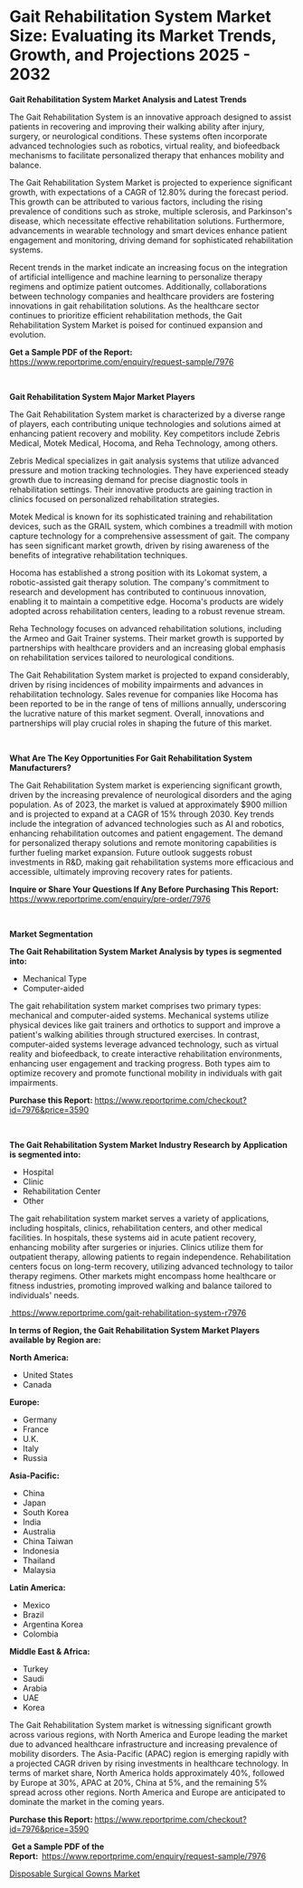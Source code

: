 <p><h1>Gait Rehabilitation System Market Size: Evaluating its Market Trends, Growth, and Projections 2025 - 2032</h1></p><p><strong>Gait Rehabilitation System Market Analysis and Latest Trends</strong></p>
<p><p>The Gait Rehabilitation System is an innovative approach designed to assist patients in recovering and improving their walking ability after injury, surgery, or neurological conditions. These systems often incorporate advanced technologies such as robotics, virtual reality, and biofeedback mechanisms to facilitate personalized therapy that enhances mobility and balance.</p><p>The Gait Rehabilitation System Market is projected to experience significant growth, with expectations of a CAGR of 12.80% during the forecast period. This growth can be attributed to various factors, including the rising prevalence of conditions such as stroke, multiple sclerosis, and Parkinson's disease, which necessitate effective rehabilitation solutions. Furthermore, advancements in wearable technology and smart devices enhance patient engagement and monitoring, driving demand for sophisticated rehabilitation systems.</p><p>Recent trends in the market indicate an increasing focus on the integration of artificial intelligence and machine learning to personalize therapy regimens and optimize patient outcomes. Additionally, collaborations between technology companies and healthcare providers are fostering innovations in gait rehabilitation solutions. As the healthcare sector continues to prioritize efficient rehabilitation methods, the Gait Rehabilitation System Market is poised for continued expansion and evolution.</p></p>
<p><strong>Get a Sample PDF of the Report:&nbsp;</strong> <a href="https://www.reportprime.com/enquiry/request-sample/7976?utm_campaign=2942&utm_medium=2&utm_source=Github&utm_content=ia&utm_term=19032025&utm_id=gait-rehabilitation-system">https://www.reportprime.com/enquiry/request-sample/7976</a></p>
<p>&nbsp;</p>
<p><strong>Gait Rehabilitation System Major Market Players</strong></p>
<p><p>The Gait Rehabilitation System market is characterized by a diverse range of players, each contributing unique technologies and solutions aimed at enhancing patient recovery and mobility. Key competitors include Zebris Medical, Motek Medical, Hocoma, and Reha Technology, among others.</p><p>Zebris Medical specializes in gait analysis systems that utilize advanced pressure and motion tracking technologies. They have experienced steady growth due to increasing demand for precise diagnostic tools in rehabilitation settings. Their innovative products are gaining traction in clinics focused on personalized rehabilitation strategies.</p><p>Motek Medical is known for its sophisticated training and rehabilitation devices, such as the GRAIL system, which combines a treadmill with motion capture technology for a comprehensive assessment of gait. The company has seen significant market growth, driven by rising awareness of the benefits of integrative rehabilitation techniques.</p><p>Hocoma has established a strong position with its Lokomat system, a robotic-assisted gait therapy solution. The company's commitment to research and development has contributed to continuous innovation, enabling it to maintain a competitive edge. Hocoma's products are widely adopted across rehabilitation centers, leading to a robust revenue stream.</p><p>Reha Technology focuses on advanced rehabilitation solutions, including the Armeo and Gait Trainer systems. Their market growth is supported by partnerships with healthcare providers and an increasing global emphasis on rehabilitation services tailored to neurological conditions.</p><p>The Gait Rehabilitation System market is projected to expand considerably, driven by rising incidences of mobility impairments and advances in rehabilitation technology. Sales revenue for companies like Hocoma has been reported to be in the range of tens of millions annually, underscoring the lucrative nature of this market segment. Overall, innovations and partnerships will play crucial roles in shaping the future of this market.</p></p>
<p>&nbsp;</p>
<p><strong>What Are The Key Opportunities For Gait Rehabilitation System Manufacturers?</strong></p>
<p><p>The Gait Rehabilitation System market is experiencing significant growth, driven by the increasing prevalence of neurological disorders and the aging population. As of 2023, the market is valued at approximately $900 million and is projected to expand at a CAGR of 15% through 2030. Key trends include the integration of advanced technologies such as AI and robotics, enhancing rehabilitation outcomes and patient engagement. The demand for personalized therapy solutions and remote monitoring capabilities is further fueling market expansion. Future outlook suggests robust investments in R&D, making gait rehabilitation systems more efficacious and accessible, ultimately improving recovery rates for patients.</p></p>
<p><strong>Inquire or Share Your Questions If Any Before Purchasing This Report:</strong> <a href="https://www.reportprime.com/enquiry/pre-order/7976?utm_campaign=2942&utm_medium=2&utm_source=Github&utm_content=ia&utm_term=19032025&utm_id=gait-rehabilitation-system">https://www.reportprime.com/enquiry/pre-order/7976</a></p>
<p>&nbsp;</p>
<p><strong>Market Segmentation</strong></p>
<p><strong>The Gait Rehabilitation System Market Analysis by types is segmented into:</strong></p>
<p><ul><li>Mechanical Type</li><li>Computer-aided</li></ul></p>
<p><p>The gait rehabilitation system market comprises two primary types: mechanical and computer-aided systems. Mechanical systems utilize physical devices like gait trainers and orthotics to support and improve a patient's walking abilities through structured exercises. In contrast, computer-aided systems leverage advanced technology, such as virtual reality and biofeedback, to create interactive rehabilitation environments, enhancing user engagement and tracking progress. Both types aim to optimize recovery and promote functional mobility in individuals with gait impairments.</p></p>
<p><strong>Purchase this Report:&nbsp;</strong><a href="https://www.reportprime.com/checkout?id=7976&price=3590&utm_campaign=2942&utm_medium=2&utm_source=Github&utm_content=ia&utm_term=19032025&utm_id=gait-rehabilitation-system">https://www.reportprime.com/checkout?id=7976&price=3590</a></p>
<p>&nbsp;</p>
<p><strong>The Gait Rehabilitation System Market Industry Research by Application is segmented into:</strong></p>
<p><ul><li>Hospital</li><li>Clinic</li><li>Rehabilitation Center</li><li>Other</li></ul></p>
<p><p>The gait rehabilitation system market serves a variety of applications, including hospitals, clinics, rehabilitation centers, and other medical facilities. In hospitals, these systems aid in acute patient recovery, enhancing mobility after surgeries or injuries. Clinics utilize them for outpatient therapy, allowing patients to regain independence. Rehabilitation centers focus on long-term recovery, utilizing advanced technology to tailor therapy regimens. Other markets might encompass home healthcare or fitness industries, promoting improved walking and balance tailored to individuals' needs.</p></p>
<p><a href="https://www.reportprime.com/gait-rehabilitation-system-r7976?utm_campaign=2942&utm_medium=2&utm_source=Github&utm_content=ia&utm_term=19032025&utm_id=gait-rehabilitation-system">&nbsp;https://www.reportprime.com/gait-rehabilitation-system-r7976</a></p>
<p><strong>In terms of Region, the Gait Rehabilitation System Market Players available by Region are:</strong></p>
<p>
    <p> <strong> North America: </strong>
        <ul>
            <li>United States</li>
            <li>Canada</li>
        </ul>
        </p> 
    <p> <strong> Europe: </strong>
        <ul>
            <li>Germany</li>
            <li>France</li>
            <li>U.K.</li>
            <li>Italy</li>
            <li>Russia</li>
        </ul>
        </p> 
    <p> <strong> Asia-Pacific: </strong>
        <ul>
            <li>China</li>
            <li>Japan</li>
            <li>South Korea</li>
            <li>India</li>
            <li>Australia</li>
            <li>China Taiwan</li>
            <li>Indonesia</li>
            <li>Thailand</li>
            <li>Malaysia</li>
        </ul>
        </p> 
    <p> <strong> Latin America: </strong>
        <ul>
            <li>Mexico</li>
            <li>Brazil</li>
            <li>Argentina Korea</li>
            <li>Colombia</li>
        </ul>
        </p> 
    <p> <strong> Middle East & Africa: </strong>
        <ul>
            <li>Turkey</li>
            <li>Saudi</li>
            <li>Arabia</li>
            <li>UAE</li>
            <li>Korea</li>
        </ul>
    </p>
    </p>
<p><p>The Gait Rehabilitation System market is witnessing significant growth across various regions, with North America and Europe leading the market due to advanced healthcare infrastructure and increasing prevalence of mobility disorders. The Asia-Pacific (APAC) region is emerging rapidly with a projected CAGR driven by rising investments in healthcare technology. In terms of market share, North America holds approximately 40%, followed by Europe at 30%, APAC at 20%, China at 5%, and the remaining 5% spread across other regions. North America and Europe are anticipated to dominate the market in the coming years.</p></p>
<p><strong>Purchase this Report: </strong><a href="https://www.reportprime.com/checkout?id=7976&price=3590&utm_campaign=2942&utm_medium=2&utm_source=Github&utm_content=ia&utm_term=19032025&utm_id=gait-rehabilitation-system">https://www.reportprime.com/checkout?id=7976&price=3590</a></p>
<p>&nbsp;<strong>Get a Sample PDF of the Report:&nbsp;&nbsp;</strong><a href="https://www.reportprime.com/enquiry/request-sample/7976?utm_campaign=2942&utm_medium=2&utm_source=Github&utm_content=ia&utm_term=19032025&utm_id=gait-rehabilitation-system">https://www.reportprime.com/enquiry/request-sample/7976</a></p>
<p><strong></strong></p>
<p><p><a href="https://github.com/phephezxnf/Market-Research-Report-List-1/blob/main/disposable-surgical-gowns-market.md?utm_campaign=2942&utm_medium=2&utm_source=Github&utm_content=ia&utm_term=19032025&utm_id=gait-rehabilitation-system">Disposable Surgical Gowns Market</a></p></p>
